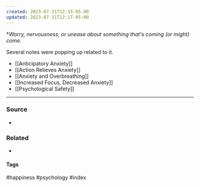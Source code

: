 ```yaml
---
created: 2023-07-31T12:15-05:00
updated: 2023-07-31T12:17-05:00
---
```

**Worry, nervousness, or unease about something that's coming (or *might*) come.*

Several notes were popping up related to it.
- [[Anticipatory Anxiety]]
- [[Action Relieves Anxiety]]
- [[Anxiety and Overbreathing]]
- [[Increased Focus, Decreased Anxiety]]
- [[Psychological Safety]]

---
### Source
- 

### Related
- 

#### Tags
#happiness #psychology #index 
